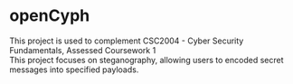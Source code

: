 # openCyph
This project is used to complement CSC2004 - Cyber Security Fundamentals, Assessed Coursework 1\
This project focuses on steganography, allowing users to encoded secret messages into specified payloads.

